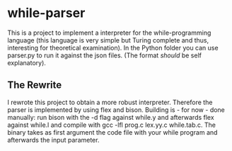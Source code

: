 # while-parser
This is a project to implement a interpreter for the while-programming language
(this language is very simple but Turing complete and thus, interesting for
theoretical examination). In the Python folder you can use parser.py to run it
against the json files. (The format *should* be self explanatory).

## The Rewrite
I rewrote this project to obtain a more robust interpreter. Therefore the
parser is implemented by using flex and bison.
Building is - for now - done manually: run bison with the -d flag against
while.y and afterwards flex against while.l and compile with gcc -lfl
prog.c lex.yy.c while.tab.c. The binary takes as first argument the code file
with your while program and afterwards the input parameter.

